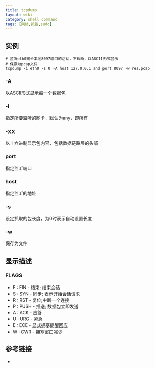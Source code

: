 ```yaml
---
title: tcpdump
layout: wiki
category: shell command
tags: [网络,抓包,sudo]
---
```





## 实例

```shell
# 监听eth0网卡本地8097端口的活动，不截断，以ASCII形式显示
# 保存为pcap文件
tcpdump -i eth0 -s 0 -A host 127.0.0.1 and port 8097 -w res.pcap
```

### -A

以ASCII形式显示每一个数据包

### -i <interface>

指定所要监听的网卡，默认为any，即所有

### -XX

以十六进制显示包内容，包括数据链路层的头部

### port

指定监听端口

### host

指定监听的地址

### -s 

设定抓取的包长度，为0时表示自动设置长度

### -w

保存为文件

## 显示描述

### FLAGS

* F : FIN - 结束; 结束会话
* S : SYN - 同步; 表示开始会话请求
* R : RST - 复位;中断一个连接
* P : PUSH - 推送; 数据包立即发送
* A : ACK - 应答
* U : URG - 紧急
* E : ECE - 显式拥塞提醒回应
* W : CWR - 拥塞窗口减少



## 参考链接

* [](https://mozillazg.github.io/2015/05/open-tcpdump-result-with-wireshark-gui.html)
